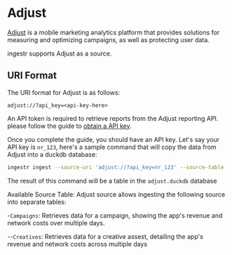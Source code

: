 # Adjust

[Adjust](https://www.adjust.com/) is a mobile marketing analytics platform that provides solutions for measuring and optimizing campaigns, as well as protecting user data.

ingestr supports Adjust as a source.

## URI Format

The URI format for Adjust is as follows:

```plaintext
adjust://?api_key=<api-key-here>
```

An API token is required to retrieve reports from the Adjust reporting API. please follow the guide to [obtain a API key](https://dev.adjust.com/en/api/rs-api/authentication/).

Once you complete the guide, you should have an API key. Let's say your API key is `nr_123`, here's a sample command that will copy the data from Adjust into a duckdb database:

```sh
ingestr ingest --source-uri 'adjust://?api_key=nr_123' --source-table 'campaigns' --dest-uri duckdb:///adjust.duckdb --dest-table 'adjust.output' --interval-start '2024-09-05' --interval-end '2024-09-08'
```

The result of this command will be a table in the `adjust.duckdb` database

Available Source Table:
Adjust source allows ingesting the following source into separate tables:

-`Campaigns`: Retrieves data for a campaign, showing the app's revenue and network costs over multiple days.

--`Creatives`: Retrieves data for a creative assest, detailing the app's revenue and network costs across multiple days
